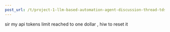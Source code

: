 ```yaml
---
post_url: /t/project-1-llm-based-automation-agent-discussion-thread-tds-jan-2025/164277/331
---
```

sir my api tokens limit reached to one dollar , hiw to reset it